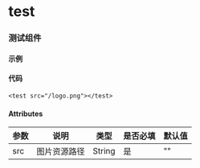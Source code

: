 # test

### 测试组件

#### 示例
<test src="/logo.png"></test>

#### 代码
```vue
<test src="/logo.png"></test>
```

#### Attributes
| 参数 | 说明 | 类型 | 是否必填 | 默认值 |
| ---  | --- | ---  | ---      | ---   |
| src | 图片资源路径 | String | 是 | "" |
